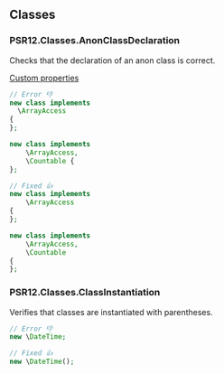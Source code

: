 ## Classes

### PSR12.Classes.AnonClassDeclaration

Checks that the declaration of an anon class is correct.

[Custom properties](https://github.com/squizlabs/PHP_CodeSniffer/wiki/Customisable-Sniff-Properties#psr12classesanonclassdeclaration)

```php
// Error 👎
new class implements 
  \ArrayAccess
{
};

new class implements 
    \ArrayAccess,
    \Countable {
};

// Fixed 👍
new class implements 
    \ArrayAccess
{
};

new class implements 
    \ArrayAccess,
    \Countable
{
};
```

### PSR12.Classes.ClassInstantiation

Verifies that classes are instantiated with parentheses.

```php
// Error 👎
new \DateTime;

// Fixed 👍
new \DateTime();
```
